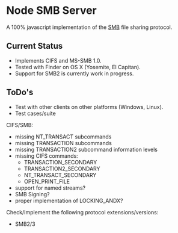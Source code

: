 # Node SMB Server

A 100% javascript implementation of the [SMB][] file sharing protocol.

## Current Status

* Implements CIFS and MS-SMB 1.0. 
* Tested with Finder on OS X (Yosemite, El Capitan).
* Support for SMB2 is currently work in progress. 

## ToDo's

* Test with other clients on other platforms (Windows, Linux).
* Test cases/suite

CIFS/SMB:

* missing NT_TRANSACT subcommands
* missing TRANSACTION subcommands
* missing TRANSACTION2 subcommand information levels
* missing CIFS commands:
  * TRANSACTION_SECONDARY
  * TRANSACTION2_SECONDARY
  * NT_TRANSACT_SECONDARY
  * OPEN_PRINT_FILE
* support for named streams?
* SMB Signing?
* proper implementation of LOCKING_ANDX?

Check/Implement the following protocol extensions/versions:

* SMB2/3

[SMB]: http://en.wikipedia.org/wiki/Server_Message_Block


